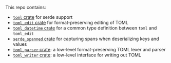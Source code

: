 This repo contains:
- [`toml` crate](./crates/toml) for serde support
- [`toml_edit` crate](./crates/toml_edit) for format-preserving editing of TOML
- [`toml_datetime` crate](./crates/toml_datetime) for a common type definition between `toml` and `toml_edit`
- [`serde_spanned` crate](./crates/serde_spanned) for capturing spans when deserializing keys and values
- [`toml_parser` crate](./crates/toml_parser): a low-level format-preserving TOML lexer and parser
- [`toml_writer` crate](./crates/toml_writer): a low-level interface for writing out TOML
